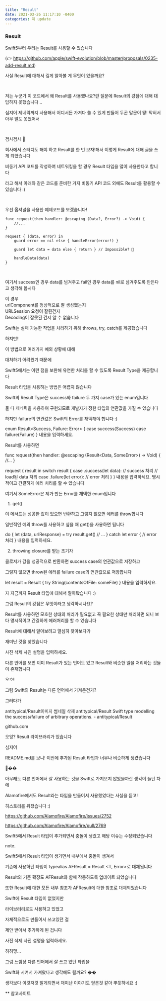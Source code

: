 ```yaml
---
title: "Result"
date: 2021-03-26 11:17:10 -0400
categories: 졔 update
---
```



### Result


Swift5부터 우리는 Result를 사용할 수 있습니다

(👉 https://github.com/apple/swift-evolution/blob/master/proposals/0235-add-result.md)


사실 Result에 대해서 깊게 알아볼 게 무엇이 있을까요?

<br>

저는 누군가 이 코드에서 왜 Result를 사용했나요?란 질문에 Result의 강점에 대해 대답하지 못했습니다 ..



심지어 제네릭까지 사용해서 어디서든 가져다 쓸 수 있게 만들어 두곤 말문이 뙇! 막혀서 아무 말도 못했어서

<br>

겸사겸사 👀

회사에서 스터디도 해야 하고 Result를 한 번 보자!해서 이렇게 Result에 대해 글을 쓰게 되었습니다

비동기 API 코드를 작성하여 네트워킹을 할 경우 Result 타입을 많이 사용한다고 합니다

라고 해서 아래와 같은 코드를 준비한 거지 비동기 API 코드 외에도 Result를 활용할 수 있습니다 :)


<br>

우선 옵셔널을 사용한 예제코드를 보겠습니다!


```
func request(then handler: @escaping (Data?, Error?) -> Void) {
    //...
}
```

```
request { (data, error) in
    guard error == nil else { handleError(error!) }
    
    guard let data = data else { return } // Impossible? 🤔
    
    handleData(data)
}
```

<br>

여기서 success인 경우 data를 넘겨주고 fail인 경우 data를 nil로 넘겨주도록 만든다고 생각해 봅시다


이 경우
<br>
urlComponent를 정상적으로 잘 생성했는지
<br>
URLSession 요청이 잘된건지
<br>
Decoding이 잘못된 건지 알 수 없습니다



Swift는 실패 가능한 작업을 처리하기 위해 throws, try, catch를 제공했습니다

하지만!

이 방법으로 여러가지 예외 상황에 대해

대처하기 어려웠기 때문에

Swift5에서는 이런 점을 보완해 유연한 처리를 할 수 있도록 Result Type을 제공합니다


Result 타입을 사용하는 방법은 어렵지 않습니다


Swift의 Result Type은 success와 failure 두 가지 case가 있는 enum입니다

둘 다 제네릭을 사용하여 구현되므로 개발자가 정한 타입의 연관값을 가질 수 있습니다

하지만 failure의 연관값은 Swift의 Error를 채택해야 합니다 :)


enum Result<Success, Failure: Error> { 
	case success(Success) 
	case failure(Failure)
}
내용을 입력하세요.

Result를 사용하면


func request(then handler: @escaping (Result<Data, SomeError>) -> Void) {
    //...
}

request { result in
    switch result {
    case .success(let data):
        // success 처리
        // load된 data 처리
    case .failure(let error):
        // error 처리
    }
}
내용을 입력하세요.
명시적이고 간결하게 에러 처리를 할 수 있습니다

여기서 SomeError은 제가 만든 Error를 채택한 enum입니다


1. get()

이 메서드는 성공한 값이 있으면 반환하고 그렇지 않으면 에러를 throw합니다

일반적인 예외 throw를 사용하고 싶을 때 get()을 사용하면 됩니다


do {
    let (data, urlResponse) = try result.get()
		// ...
} catch let error {
    // error 처리
}
내용을 입력하세요.

2. throwing closure를 받는 초기자

클로저가 값을 성공적으로 반환하면 success case의 연관값으로 저장하고

그렇지 않으면 throw된 에러를 failure case의 연관값으로 저장합니다


let result = Result { try String(contentsOfFile: someFile) }
내용을 입력하세요.

자 지금까지 Result 타입에 대해서 알아봤습니다 :)

그럼 Result의 강점은 무엇이라고 생각하시나요?


Result를 사용하면 모호한 상태의 처리가 필요없고 꼭 필요한 상태만 처리하면 되니 보다 명시적이고 간결하게 에러처리를 할 수 있습니다



Result에 대해서 알아보려고 열심히 찾아보다가

재미난 것을 찾았습니다




사진 삭제
사진 설명을 입력하세요.

다른 언어를 보면 이미 Result가 있는 언어도 있고 Result와 비슷한 일을 처리하는 것들이 존재합니다

오호!



그럼 Swift의 Result는 다른 언어에서 가져온건가?




그러다가


antitypical/Result이미지 썸네일 삭제
antitypical/Result
Swift type modelling the success/failure of arbitrary operations. - antitypical/Result

github.com

오잉? Result 라이브러리가 있습니다

심지어

README.md를 보니! 이번에 추가된 Result 타입과 너무나 비슷하게 생겼습니다


👀��


아무래도 다른 언어에서 잘 사용하는 것을 Swift로 가져오지 않았을까란 생각이 들던 차에


Alamofire에서도 Result라는 타입을 만들어서 사용했었다는 사실을 듣고!

히스토리를 뒤졌습니다 :)


https://github.com/Alamofire/Alamofire/issues/2752

https://github.com/Alamofire/Alamofire/pull/2769


Swift5에서 Result 타입이 추가되면서 충돌이 생겼고 해당 이슈는 수정되었습니다


note.

Swift5에서 Result 타입이 생기면서 내부에서 충돌이 생겨서

기존에 사용하던 타입이 typealias AFResult <T> = Result <T, Error>로 대체됩니다

Result의 기존 확장도 AFResult와 함께 작동하도록 업데이트 되었습니다

또한 Result에 대한 모든 내부 참조가 AFResult에 대한 참조로 대체되었습니다




Swift에 Result 타입이 없었지만

라이브러리로도 사용하고 있었고

자체적으로도 만들어서 쓰고있던 걸

제안 받아서 추가하게 된 겁니다




사진 삭제
사진 설명을 입력하세요.


허허헣...

그럼 느낌상 다른 언어에서 잘 쓰고 있던 타입을

Swift화 시켜서 가져왔다고 생각해도 될까요? ��



생각보다 이것저것 알게되면서 재미난 이야기도 얻은것 같아 뿌듯하네요 :)




** 참고사이트

